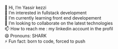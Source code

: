 👋 Hi, I’m Yassir kezzi  <br>
👀 I’m interested in fullstack development <br>
🌱 I’m currently learning front end developement <br>
💞️ I’m looking to collaborate on the latest technologies <br>
📫 How to reach me : my linkedin account in the profil <br>
😄 Pronouns: SHARK <br>
⚡ Fun fact: born to code, forced to push
